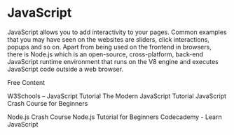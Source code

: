 # JavaScript

JavaScript allows you to add interactivity to your pages. Common examples that you may have seen on the websites are sliders, click interactions, popups and so on. Apart from being used on the frontend in browsers, there is Node.js which is an open-source, cross-platform, back-end JavaScript runtime environment that runs on the V8 engine and executes JavaScript code outside a web browser.

<ResourceGroupTitle>Free Content</ResourceGroupTitle>

<BadgeLink badgeText='Read' colorScheme="yellow" href='https://www.w3schools.com/js/'>W3Schools – JavaScript Tutorial</BadgeLink>
<BadgeLink badgeText='Read' colorScheme="yellow" href='https://javascript.info/'>The Modern JavaScript Tutorial</BadgeLink>
<BadgeLink badgeText='Watch' href='https://youtu.be/hdI2bqOjy3c'>JavaScript Crash Course for Beginners</BadgeLink>

<BadgeLink badgeText='Watch' href='https://www.youtube.com/watch?v=fBNz5xF-Kx4'>Node.js Crash Course</BadgeLink>
<BadgeLink badgeText='Watch' href='https://www.youtube.com/watch?v=TlB_eWDSMt4'>Node.js Tutorial for Beginners</BadgeLink>
<BadgeLink badgeText='Course' colorScheme='green' href='https://www.codecademy.com/learn/introduction-to-javascript'>Codecademy - Learn JavaScript</BadgeLink>

